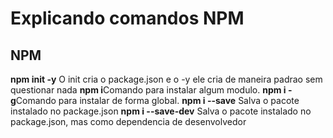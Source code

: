 <h1>Explicando comandos NPM </h1>
<h2>NPM</h2>
<b>npm init -y</b> O init cria o package.json e o -y ele cria de maneira padrao sem questionar nada
<b>npm i</b>Comando para instalar algum modulo.
<b>npm i -g</b>Comando para instalar de forma global.
<b>npm i --save</b> Salva o pacote instalado no package.json
<b>npm i --save-dev</b> Salva o pacote instalado no package.json, mas como dependencia de desenvolvedor
<b></b>
<b></b>